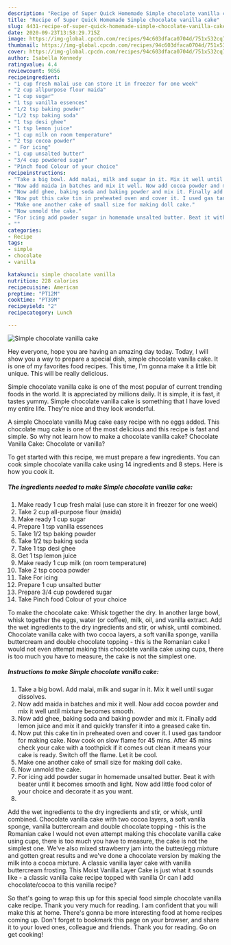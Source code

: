 ```yaml
---
description: "Recipe of Super Quick Homemade Simple chocolate vanilla cake"
title: "Recipe of Super Quick Homemade Simple chocolate vanilla cake"
slug: 4431-recipe-of-super-quick-homemade-simple-chocolate-vanilla-cake
date: 2020-09-23T13:58:29.715Z
image: https://img-global.cpcdn.com/recipes/94c603dfaca0704d/751x532cq70/simple-chocolate-vanilla-cake-recipe-main-photo.jpg
thumbnail: https://img-global.cpcdn.com/recipes/94c603dfaca0704d/751x532cq70/simple-chocolate-vanilla-cake-recipe-main-photo.jpg
cover: https://img-global.cpcdn.com/recipes/94c603dfaca0704d/751x532cq70/simple-chocolate-vanilla-cake-recipe-main-photo.jpg
author: Isabella Kennedy
ratingvalue: 4.4
reviewcount: 9856
recipeingredient:
- "1 cup fresh malai use can store it in freezer for one week"
- "2 cup allpurpose flour maida"
- "1 cup sugar"
- "1 tsp vanilla essences"
- "1/2 tsp baking powder"
- "1/2 tsp baking soda"
- "1 tsp desi ghee"
- "1 tsp lemon juice"
- "1 cup milk on room temperature"
- "2 tsp cocoa powder"
- " For icing"
- "1 cup unsalted butter"
- "3/4 cup powdered sugar"
- "Pinch food Colour of your choice"
recipeinstructions:
- "Take a big bowl. Add malai, milk and sugar in it. Mix it well until sugar dissolves."
- "Now add maida in batches and mix it well. Now add cocoa powder and mix it well until mixture becomes smooth."
- "Now add ghee, baking soda and baking powder and mix it. Finally add lemon juice and mix it and quickly transfer it into a greased cake tin."
- "Now put this cake tin in preheated oven and cover it. I used gas tandoor for making cake. Now cook on slow flame for 45 mins. After 45 mins check your cake with a toothpick if it comes out clean it means your cake is ready. Switch off the flame. Let it be cool."
- "Make one another cake of small size for making doll cake."
- "Now unmold the cake."
- "For icing add powder sugar in homemade unsalted butter. Beat it with beater until it becomes smooth and light. Now add little food color of your choice and decorate it as you want."
- ""
categories:
- Recipe
tags:
- simple
- chocolate
- vanilla

katakunci: simple chocolate vanilla 
nutrition: 228 calories
recipecuisine: American
preptime: "PT12M"
cooktime: "PT39M"
recipeyield: "2"
recipecategory: Lunch

---
```



![Simple chocolate vanilla cake](https://img-global.cpcdn.com/recipes/94c603dfaca0704d/751x532cq70/simple-chocolate-vanilla-cake-recipe-main-photo.jpg)

Hey everyone, hope you are having an amazing day today. Today, I will show you a way to prepare a special dish, simple chocolate vanilla cake. It is one of my favorites food recipes. This time, I'm gonna make it a little bit unique. This will be really delicious.

Simple chocolate vanilla cake is one of the most popular of current trending foods in the world. It is appreciated by millions daily. It is simple, it is fast, it tastes yummy. Simple chocolate vanilla cake is something that I have loved my entire life. They're nice and they look wonderful.

A simple Chocolate vanilla Mug cake easy recipe with no eggs added. This chocolate mug cake is one of the most delicious and this recipe is fast and simple. So why not learn how to make a chocolate vanilla cake? Chocolate Vanilla Cake: Chocolate or vanilla?


To get started with this recipe, we must prepare a few ingredients. You can cook simple chocolate vanilla cake using 14 ingredients and 8 steps. Here is how you cook it.

<!--inarticleads1-->

##### The ingredients needed to make Simple chocolate vanilla cake:

1. Make ready 1 cup fresh malai (use can store it in freezer for one week)
1. Take 2 cup all-purpose flour (maida)
1. Make ready 1 cup sugar
1. Prepare 1 tsp vanilla essences
1. Take 1/2 tsp baking powder
1. Take 1/2 tsp baking soda
1. Take 1 tsp desi ghee
1. Get 1 tsp lemon juice
1. Make ready 1 cup milk (on room temperature)
1. Take 2 tsp cocoa powder
1. Take  For icing
1. Prepare 1 cup unsalted butter
1. Prepare 3/4 cup powdered sugar
1. Take Pinch food Colour of your choice


To make the chocolate cake: Whisk together the dry. In another large bowl, whisk together the eggs, water (or coffee), milk, oil, and vanilla extract. Add the wet ingredients to the dry ingredients and stir, or whisk, until combined. Chocolate vanilla cake with two cocoa layers, a soft vanilla sponge, vanilla buttercream and double chocolate topping - this is the Romanian cake I would not even attempt making this chocolate vanilla cake using cups, there is too much you have to measure, the cake is not the simplest one. 

<!--inarticleads2-->

##### Instructions to make Simple chocolate vanilla cake:

1. Take a big bowl. Add malai, milk and sugar in it. Mix it well until sugar dissolves.
1. Now add maida in batches and mix it well. Now add cocoa powder and mix it well until mixture becomes smooth.
1. Now add ghee, baking soda and baking powder and mix it. Finally add lemon juice and mix it and quickly transfer it into a greased cake tin.
1. Now put this cake tin in preheated oven and cover it. I used gas tandoor for making cake. Now cook on slow flame for 45 mins. After 45 mins check your cake with a toothpick if it comes out clean it means your cake is ready. Switch off the flame. Let it be cool.
1. Make one another cake of small size for making doll cake.
1. Now unmold the cake.
1. For icing add powder sugar in homemade unsalted butter. Beat it with beater until it becomes smooth and light. Now add little food color of your choice and decorate it as you want.
1. 


Add the wet ingredients to the dry ingredients and stir, or whisk, until combined. Chocolate vanilla cake with two cocoa layers, a soft vanilla sponge, vanilla buttercream and double chocolate topping - this is the Romanian cake I would not even attempt making this chocolate vanilla cake using cups, there is too much you have to measure, the cake is not the simplest one. We&#39;ve also mixed strawberry jam into the butter/egg mixture and gotten great results and we&#39;ve done a chocolate version by making the milk into a cocoa mixture. A classic vanilla layer cake with vanilla buttercream frosting. This Moist Vanilla Layer Cake is just what it sounds like - a classic vanilla cake recipe topped with vanilla Or can I add chocolate/cocoa to this vanilla recipe? 

So that's going to wrap this up for this special food simple chocolate vanilla cake recipe. Thank you very much for reading. I am confident that you will make this at home. There's gonna be more interesting food at home recipes coming up. Don't forget to bookmark this page on your browser, and share it to your loved ones, colleague and friends. Thank you for reading. Go on get cooking!
